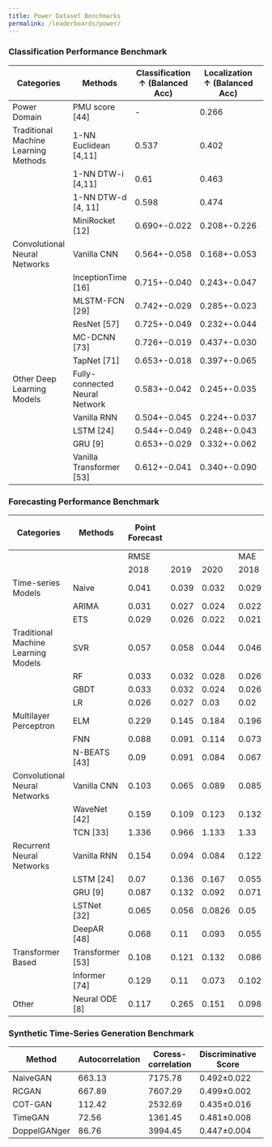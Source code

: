 ```yaml
---
title: Power Dataset Benchmarks
permalink: /leaderboards/power/
---
```

### Classification Performance Benchmark

|Categories                         |Methods         |Classification &#8593; (Balanced Acc)|Localization &#8593; (Balanced Acc)|Detection &#8595; (Macro MAE)|
|-----------------------------------|----------------|----------------------------------|--------------------------------|--------------------------|
|Power Domain                       |PMU score [44]  |-                                 |0.266                           |-                         |
|Traditional Machine Learning Methods|1-NN Euclidean [4,11]|0.537                             |0.402                           |36.465                    |
|                                   |1-NN DTW-i [4,11]|0.61                              |0.463                           |53.928                    |
|                                   |1-NN DTW-d [4, 11]|0.598                             |0.474                           |53.709                    |
|                                   |MiniRocket [12] |0.690+-0.022                      |0.208+-0.226                    |53.908+-3.358             |
|Convolutional Neural Networks      |Vanilla CNN     |0.564+-0.058                      |0.168+-0.053                    |40.458+-12.686            |
|                                   |InceptionTime [16]|0.715+-0.040                      |0.243+-0.047                    |43.743+-10.605            |
|                                   |MLSTM-FCN [29]  |0.742+-0.029                      |0.285+-0.023                    |31.873+-5.400             |
|                                   |ResNet [57]     |0.725+-0.049                      |0.232+-0.044                    |38.578+-9.569             |
|                                   |MC-DCNN [73]    |0.726+-0.019                      |0.437+-0.030                    |38.107+-5.675             |
|                                   |TapNet [71]     |0.653+-0.018                      |0.397+-0.065                    |58.251+-1.974             |
|Other Deep Learning Models         |Fully-connected Neural Network|0.583+-0.042                      |0.245+-0.035                    |54.131+-9.964             |
|                                   |Vanilla RNN     |0.504+-0.045                      |0.224+-0.037                    |57.184+-4.285             |
|                                   |LSTM [24]       |0.544+-0.049                      |0.248+-0.043                    |56.434+-2.851             |
|                                   |GRU [9]         |0.653+-0.029                      |0.332+-0.062                    |55.550+-2.090             |
|                                   |Vanilla Transformer [53]|0.612+-0.041                      |0.340+-0.090                    |46.824+-0.866             |


### Forecasting Performance Benchmark

|Categories                         |Methods         |Point Forecast| | | | | | | | |95% Pred. Interval| | |
|-----------------------------------|----------------|--------------|------|------|------|------|------|------|-------|-------|------------------|-------|-------|
|                                   |                |RMSE          |      |      |MAE   |      |      |MAPE  |       |       |MIS               |       |       |
|                                   |                |2018          |2019  |2020  |2018  |2019  |2020  |2018  |2019   |2020   |2018              |2019   |2020   |
|Time-series Models                 |Naive           |0.041         |0.039 |0.032 |0.029 |0.029 |0.024 |0.032 |0.032  |0.027  |0.203             |0.175  |0.19   |
|                                   |ARIMA           |0.031         |0.027 |0.024 |0.022 |0.02  |0.017 |0.023 |0.022  |0.019  |0.113             |0.095  |0.083  |
|                                   |ETS             |0.029         |0.026 |0.022 |0.021 |0.019 |0.017 |0.022 |0.021  |0.018  |0.107             |0.088  |0.076  |
|Traditional Machine Learning Models|SVR             |0.057         |0.058 |0.044 |0.046 |0.048 |0.037 |0.053 |0.057  |0.043  |0.181             |0.182  |0.185  |
|                                   |RF              |0.033         |0.032 |0.028 |0.026 |0.026 |0.022 |0.029 |0.028  |0.024  |0.099             |0.093  |0.095  |
|                                   |GBDT            |0.033         |0.032 |0.024 |0.026 |0.026 |0.02  |0.029 |0.029  |0.023  |0.095             |0.087  |0.091  |
|                                   |LR              |0.026         |0.027 |0.03  |0.02  |0.022 |0.024 |0.021 |0.024  |0.026  |1.141             |0.871  |0.1    |
|Multilayer Perceptron              |ELM             |0.229         |0.145 |0.184 |0.196 |0.119 |0.146 |0.233 |0.14   |0.17   |0.531             |0.427  |0.573  |
|                                   |FNN             |0.088         |0.091 |0.114 |0.073 |0.076 |0.085 |0.083 |0.089  |0.1    |0.24              |0.248  |0.257  |
|                                   |N-BEATS [43]    |0.09          |0.091 |0.084 |0.067 |0.072 |0.068 |0.072 |0.082  |0.077  |0.209             |0.207  |0.236  |
|Convolutional Neural Networks      |Vanilla CNN     |0.103         |0.065 |0.089 |0.085 |0.049 |0.058 |0.099 |0.053  |0.067  |0.263             |0.243  |0.243  |
|                                   |WaveNet [42]    |0.159         |0.109 |0.123 |0.132 |0.087 |0.103 |0.156 |0.093  |0.12   |0.438             |0.454  |0.659  |
|                                   |TCN [33]        |1.336         |0.966 |1.133 |1.33  |0.96  |1.13  |1.478 |1.1    |1.277  |2.777             |1.996  |2.359  |
|Recurrent Neural Networks          |Vanilla RNN     |0.154         |0.094 |0.084 |0.122 |0.075 |0.068 |0.137 |0.088  |0.08   |0.33              |0.273  |0.23   |
|                                   |LSTM [24]       |0.07          |0.136 |0.167 |0.055 |0.114 |0.101 |0.061 |0.136  |0.12   |0.244             |0.286  |0.302  |
|                                   |GRU [9]         |0.087         |0.132 |0.092 |0.071 |0.108 |0.074 |0.081 |0.127  |0.086  |0.216             |0.286  |0.201  |
|                                   |LSTNet [32]     |0.065         |0.056 |0.0826|0.05  |0.046 |0.067 |0.055 |0.053  |0.075  |0.188             |0.328  |0.227  |
|                                   |DeepAR [48]     |0.068         |0.11  |0.093 |0.055 |0.086 |0.078 |0.059 |0.101  |0.09   |1.752             |1.515  |1.531  |
|Transformer Based                  |Transformer [53]|0.108         |0.121 |0.132 |0.086 |0.095 |0.101 |0.098 |0.114  |0.119  |0.265             |0.28   |0.298  |
|                                   |Informer [74]   |0.129         |0.11  |0.073 |0.102 |0.086 |0.059 |0.118 |0.101  |0.067  |0.252             |0.215  |0.214  |
|Other                              |Neural ODE [8]  |0.117         |0.265 |0.151 |0.098 |0.249 |0.128 |0.102 |0.27   |0.137  |0.737             |0.709  |0.801  |

### Synthetic Time-Series Generation Benchmark

|Method                             |Autocorrelation |Coress-correlation|Discriminative Score|Hours |
|-----------------------------------|----------------|------------------|--------------------|------|
|NaiveGAN                           |663.13          |7175.78           |0.492±0.022         |5     |
|RCGAN                              |667.89          |7607.29           |0.499±0.002         |27    |
|COT-GAN                            |112.42          |2532.69           |0.435±0.016         |6     |
|TimeGAN                            |72.56           |1361.45           |0.481±0.008         |52    |
|DoppelGANger                       |86.76           |3994.45           |0.447±0.004         |22    |
